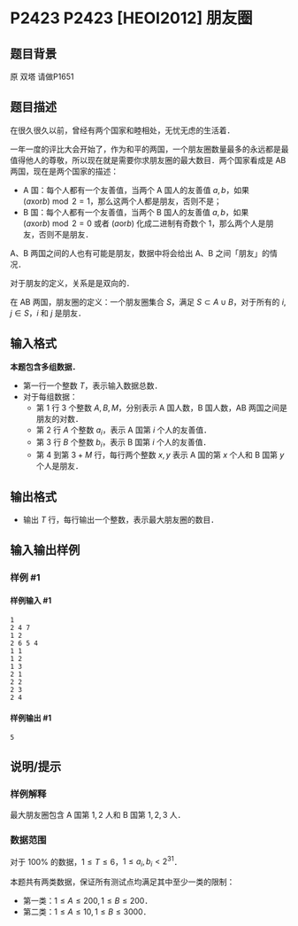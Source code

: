 # P2423 P2423 [HEOI2012] 朋友圈

## 题目背景

原 双塔 请做P1651

## 题目描述

在很久很久以前，曾经有两个国家和睦相处，无忧无虑的生活着．

一年一度的评比大会开始了，作为和平的两国，一个朋友圈数量最多的永远都是最值得他人的尊敬，所以现在就是需要你求朋友圈的最大数目．两个国家看成是 AB 两国，现在是两个国家的描述：

- A 国：每个人都有一个友善值，当两个 A 国人的友善值 $a,b$，如果 $(a\mathbin{\mathrm{xor}} b) \bmod 2=1$，那么这两个人都是朋友，否则不是；
- B 国：每个人都有一个友善值，当两个 B 国人的友善值 $a,b$，如果 $(a\mathbin{\mathrm{xor}} b) \bmod 2=0$ 或者 $(a\mathbin{\mathrm{or}} b)$ 化成二进制有奇数个 $1$，那么两个人是朋友，否则不是朋友．

A、B 两国之间的人也有可能是朋友，数据中将会给出 A、B 之间「朋友」的情况．

对于朋友的定义，关系是是双向的．

在 AB 两国，朋友圈的定义：一个朋友圈集合 $S$，满足 $S \subset A \cup B$，对于所有的 $i,j \in S$，$i$ 和 $j$ 是朋友．


## 输入格式

**本题包含多组数据．**

- 第一行一个整数 $T$，表示输入数据总数．
- 对于每组数据：
  - 第 $1$ 行 $3$ 个整数 $A,B,M$，分别表示 A 国人数，B 国人数，AB 两国之间是朋友的对数．
  - 第 $2$ 行 $A$ 个整数 $a_i$，表示 A 国第 $i$ 个人的友善值．
  - 第 $3$ 行 $B$ 个整数 $b_i$，表示 B 国第 $i$ 个人的友善值．
  - 第 $4$ 到第 $3+M$ 行，每行两个整数 $x,y$ 表示 A 国的第 $x$ 个人和 B 国第 $y$ 个人是朋友．

## 输出格式

- 输出 $T$ 行，每行输出一个整数，表示最大朋友圈的数目．

## 输入输出样例

### 样例 #1

#### 样例输入 #1

```
1
2 4 7
1 2
2 6 5 4
1 1
1 2
1 3
2 1
2 2
2 3
2 4
```

#### 样例输出 #1

```
5
```

## 说明/提示

### 样例解释

最大朋友圈包含 A 国第 $1,2$ 人和 B 国第 $1,2,3$ 人．

### 数据范围

对于 $100\%$ 的数据，$1 \le T \le 6$，$1 \le a_i, b_i < 2^{31}$．

本题共有两类数据，保证所有测试点均满足其中至少一类的限制：

- 第一类：$1 \le A \le 200, 1 \le B \le 200$．
- 第二类：$1 \le A \le 10, 1 \le B \le 3000$．
